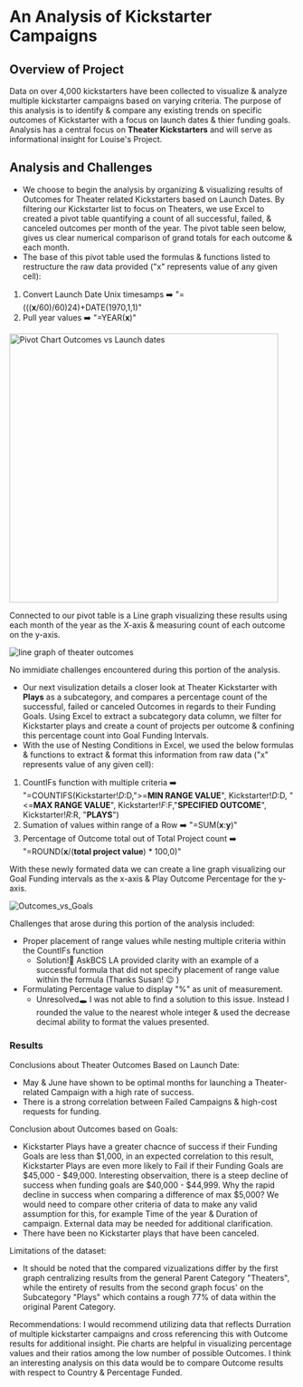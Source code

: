 # An Analysis of Kickstarter Campaigns

## Overview of Project
Data on over 4,000 kickstarters have been collected to visualize & analyze multiple kickstarter campaigns based on varying criteria. The purpose of this analysis is to identify & compare any existing trends on specific outcomes of Kickstarter with a focus on launch dates & thier funding goals. Analysis has a central focus on **Theater Kickstarters** and will serve as informational insight for Louise's Project. 

## Analysis and Challenges

* We choose to begin the analysis by organizing & visualizing results of Outcomes for Theater related Kickstarters based on Launch Dates. By filtering our Kickstarter list to focus on Theaters, we use Excel to created a pivot table quantifying a count of all successful, failed, & canceled outcomes per month of the year. The pivot table seen below, gives us clear numerical comparison of grand totals for each outcome & each month. 
* The base of this pivot table used the formulas & functions listed to restructure the raw data provided ("x" represents value of any given cell):
1. Convert Launch Date Unix timesamps  :arrow_right:  "=(((**x**/60)/60)24)+DATE(1970,1,1)"
2. Pull year values  :arrow_right:  "=YEAR(**x**)"

<img width="475" alt="Pivot Chart Outcomes vs Launch dates" src="https://user-images.githubusercontent.com/91990957/137817815-6b0edc2f-f8e4-45ce-b2be-c279a6b31b94.png">

Connected to our pivot table is a Line graph visualizing these results using each month of the year as the X-axis & measuring count of each outcome on the y-axis. 

![line graph of theater outcomes](https://user-images.githubusercontent.com/91990957/137605662-d7bfeba5-b57d-498b-ab41-33a230b918ac.png)

No immidiate challenges encountered during this portion of the analysis.  


* Our next visulization details a closer look at Theater Kickstarter with **Plays** as a subcategory, and compares a percentage count of the successful, failed or canceled Outcomes in regards to their Funding Goals. Using Excel to extract a subcategory data column, we filter for Kickstarter plays and create a count of projects per outcome & confining this percentage count into Goal Funding Intervals. 
* With the use of Nesting Conditions in Excel, we used the below formulas & functions to extract & format this information from raw data ("x" represents value of any given cell):
1.  CountIFs function with multiple criteria  :arrow_right:  "=COUNTIFS(Kickstarter!$D:$D,">=**MIN RANGE VALUE**", Kickstarter!$D:$D, "<=**MAX RANGE VALUE**", Kickstarter!$F:$F,"**SPECIFIED OUTCOME**", Kickstarter!$R:$R, "**PLAYS**")
2.  Sumation of values within  range of a Row   :arrow_right:  "=SUM(**x**:**y**)"
3.  Percentage of Outcome total out of Total Project count    :arrow_right:   "=ROUND(**x**/(**total project value**) * 100,0)"

With these newly formated data we can create a line graph visualizing our Goal Funding intervals as the x-axis & Play Outcome Percentage for the y-axis.

![Outcomes_vs_Goals](https://user-images.githubusercontent.com/91990957/137822089-056062e3-07ab-4fe2-872c-46b15f272af0.png)

Challenges that arose during this portion of the analysis included:
* Proper placement of range values while nesting multiple criteria within the CountIFs function 
    * Solution!:key:  AskBCS LA provided clarity with an example of a successful formula that did not specify placement of range value within the formula (Thanks Susan! :wink: )
*   Formulating Percentage value to display "%" as unit of measurement. 
    * Unresolved:hole: I was not able to find a solution to this issue. Instead I rounded the value to the nearest whole integer & used the decrease decimal ability to format the values presented. 
    
    
### Results
Conclusions about Theater Outcomes Based on Launch Date:
   * May & June have shown to be optimal months for launching a Theater-related Campaign with a high rate of success. 
   * There is a strong correlation between Failed Campaigns & high-cost requests for funding.
 
Conclusion about Outcomes based on Goals:
   * Kickstarter Plays have a greater chacnce of success if their Funding Goals are less than $1,000, in an expected correlation to this result, Kickstarter Plays  are even more likely to Fail if their Funding Goals are $45,000 - $49,000. Interesting observaition, there is a steep decline of success when funding goals are $40,000 - $44,999. Why the rapid decline in success when comparing a difference of max $5,000? We would need to compare other criteria of data to make any valid assumption for this, for example Time of the year & Duration of campaign. External data may be needed for additional clarification.    
   * There have been no Kickstarter plays that have been canceled.   

Limitations of the dataset:
   * It should be noted that the compared vizualizations differ by the first graph centralizing results from the general Parent Category "Theaters", while the entirety of results from the second graph focus' on the Subcategory "Plays" which contains a rough 77% of data within the original Parent Category.  
   
Recommendations:
I would recommend utilizing data that reflects Durration of multiple kickstarter campaigns and cross referencing this with Outcome results for additional insight. Pie charts are helpful in visualizing percentage values and their ratios among the low number of possible Outcomes. I think an interesting analysis on this data would be to compare Outcome results with respect to Country & Percentage Funded.   
